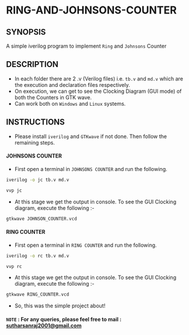 # RING-AND-JOHNSONS-COUNTER

## SYNOPSIS
A simple iverilog program to implement ```Ring``` and ```Johnsons``` Counter

## DESCRIPTION
- In each folder there are 2 .v (Verilog files) i.e. ```tb.v``` and ```md.v``` which are the execution and declaration files respectively.
- On execution, we can get to see the Clocking Diagram (GUI mode) of both the Counters in GTK wave.
- Can work both on ```Windows``` and ```Linux``` systems.

## INSTRUCTIONS
- Please install ```iverilog``` and ```GTKwave``` if not done. Then follow the remaining steps.
#### JOHNSONS COUNTER
- First open a terminal in ```JOHNSONS COUNTER``` and run the following.
```bash
iverilog -o jc tb.v md.v
```
```bash
vvp jc
```
- At this stage we get the output in console. To see the GUI Clocking diagram, execute the following :-
```bash
gtkwave JOHNSON_COUNTER.vcd
```
#### RING COUNTER
- First open a terminal in ```RING COUNTER``` and run the following.
```bash
iverilog -o rc tb.v md.v
```
```bash
vvp rc
```
- At this stage we get the output in console. To see the GUI Clocking diagram, execute the following :-
```bash
gtkwave RING_COUNTER.vcd
```
- So, this was the simple project about!

#### ```NOTE``` : For any queries, please feel free to mail : sutharsanraj2001@gmail.com

